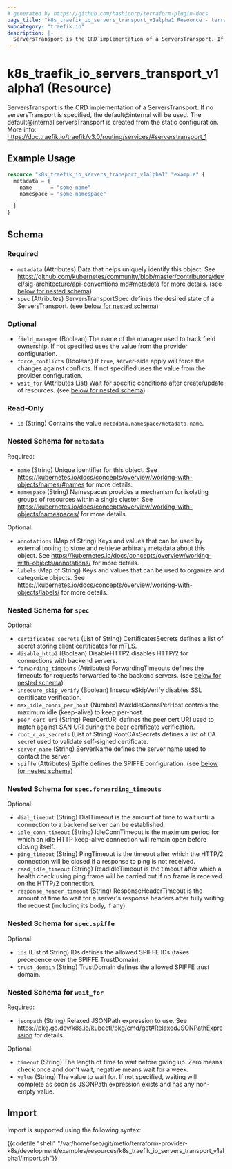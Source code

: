 ```yaml
---
# generated by https://github.com/hashicorp/terraform-plugin-docs
page_title: "k8s_traefik_io_servers_transport_v1alpha1 Resource - terraform-provider-k8s"
subcategory: "traefik.io"
description: |-
  ServersTransport is the CRD implementation of a ServersTransport. If no serversTransport is specified, the default@internal will be used. The default@internal serversTransport is created from the static configuration. More info: https://doc.traefik.io/traefik/v3.0/routing/services/#serverstransport_1
---
```


# k8s_traefik_io_servers_transport_v1alpha1 (Resource)

ServersTransport is the CRD implementation of a ServersTransport. If no serversTransport is specified, the default@internal will be used. The default@internal serversTransport is created from the static configuration. More info: https://doc.traefik.io/traefik/v3.0/routing/services/#serverstransport_1

## Example Usage

```terraform
resource "k8s_traefik_io_servers_transport_v1alpha1" "example" {
  metadata = {
    name      = "some-name"
    namespace = "some-namespace"

  }
}
```

<!-- schema generated by tfplugindocs -->
## Schema

### Required

- `metadata` (Attributes) Data that helps uniquely identify this object. See https://github.com/kubernetes/community/blob/master/contributors/devel/sig-architecture/api-conventions.md#metadata for more details. (see [below for nested schema](#nestedatt--metadata))
- `spec` (Attributes) ServersTransportSpec defines the desired state of a ServersTransport. (see [below for nested schema](#nestedatt--spec))

### Optional

- `field_manager` (Boolean) The name of the manager used to track field ownership. If not specified uses the value from the provider configuration.
- `force_conflicts` (Boolean) If `true`, server-side apply will force the changes against conflicts. If not specified uses the value from the provider configuration.
- `wait_for` (Attributes List) Wait for specific conditions after create/update of resources. (see [below for nested schema](#nestedatt--wait_for))

### Read-Only

- `id` (String) Contains the value `metadata.namespace/metadata.name`.

<a id="nestedatt--metadata"></a>
### Nested Schema for `metadata`

Required:

- `name` (String) Unique identifier for this object. See https://kubernetes.io/docs/concepts/overview/working-with-objects/names/#names for more details.
- `namespace` (String) Namespaces provides a mechanism for isolating groups of resources within a single cluster. See https://kubernetes.io/docs/concepts/overview/working-with-objects/namespaces/ for more details.

Optional:

- `annotations` (Map of String) Keys and values that can be used by external tooling to store and retrieve arbitrary metadata about this object. See https://kubernetes.io/docs/concepts/overview/working-with-objects/annotations/ for more details.
- `labels` (Map of String) Keys and values that can be used to organize and categorize objects. See https://kubernetes.io/docs/concepts/overview/working-with-objects/labels/ for more details.


<a id="nestedatt--spec"></a>
### Nested Schema for `spec`

Optional:

- `certificates_secrets` (List of String) CertificatesSecrets defines a list of secret storing client certificates for mTLS.
- `disable_http2` (Boolean) DisableHTTP2 disables HTTP/2 for connections with backend servers.
- `forwarding_timeouts` (Attributes) ForwardingTimeouts defines the timeouts for requests forwarded to the backend servers. (see [below for nested schema](#nestedatt--spec--forwarding_timeouts))
- `insecure_skip_verify` (Boolean) InsecureSkipVerify disables SSL certificate verification.
- `max_idle_conns_per_host` (Number) MaxIdleConnsPerHost controls the maximum idle (keep-alive) to keep per-host.
- `peer_cert_uri` (String) PeerCertURI defines the peer cert URI used to match against SAN URI during the peer certificate verification.
- `root_c_as_secrets` (List of String) RootCAsSecrets defines a list of CA secret used to validate self-signed certificate.
- `server_name` (String) ServerName defines the server name used to contact the server.
- `spiffe` (Attributes) Spiffe defines the SPIFFE configuration. (see [below for nested schema](#nestedatt--spec--spiffe))

<a id="nestedatt--spec--forwarding_timeouts"></a>
### Nested Schema for `spec.forwarding_timeouts`

Optional:

- `dial_timeout` (String) DialTimeout is the amount of time to wait until a connection to a backend server can be established.
- `idle_conn_timeout` (String) IdleConnTimeout is the maximum period for which an idle HTTP keep-alive connection will remain open before closing itself.
- `ping_timeout` (String) PingTimeout is the timeout after which the HTTP/2 connection will be closed if a response to ping is not received.
- `read_idle_timeout` (String) ReadIdleTimeout is the timeout after which a health check using ping frame will be carried out if no frame is received on the HTTP/2 connection.
- `response_header_timeout` (String) ResponseHeaderTimeout is the amount of time to wait for a server's response headers after fully writing the request (including its body, if any).


<a id="nestedatt--spec--spiffe"></a>
### Nested Schema for `spec.spiffe`

Optional:

- `ids` (List of String) IDs defines the allowed SPIFFE IDs (takes precedence over the SPIFFE TrustDomain).
- `trust_domain` (String) TrustDomain defines the allowed SPIFFE trust domain.



<a id="nestedatt--wait_for"></a>
### Nested Schema for `wait_for`

Required:

- `jsonpath` (String) Relaxed JSONPath expression to use. See https://pkg.go.dev/k8s.io/kubectl/pkg/cmd/get#RelaxedJSONPathExpression for details.

Optional:

- `timeout` (String) The length of time to wait before giving up. Zero means check once and don't wait, negative means wait for a week.
- `value` (String) The value to wait for. If not specified, waiting will complete as soon as JSONPath expression exists and has any non-empty value.

## Import

Import is supported using the following syntax:

{{codefile "shell" "/var/home/seb/git/metio/terraform-provider-k8s/development/examples/resources/k8s_traefik_io_servers_transport_v1alpha1/import.sh"}}

